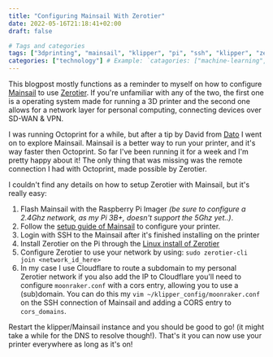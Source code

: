 ```yaml
---
title: "Configuring Mainsail With Zerotier"
date: 2022-05-16T21:18:41+02:00
draft: false

# Tags and categories
tags: ["3dprinting", "mainsail", "klipper", "pi", "ssh", "klipper", "zerotier"] # Example: `tags: ["machine-learning", "deep-learning"]`
categories: ["technology"] # Example: `catagories: ["machine-learning", "deep-learning"]`
---
```


This blogpost mostly functions as a reminder to myself on how to configure [Mainsail](https://docs.mainsail.xyz/) to use [Zerotier](https://www.zerotier.com/). If you're unfamiliar with any of the two, the first one is a operating system made for running a 3D printer and the second one allows for a network layer for personal computing, connecting devices over SD-WAN & VPN. 

I was running Octoprint for a while, but after a tip by David from [Dato](https://dato.mu/) I went on to explore Mainsail. Mainsail is a better way to run your printer, and it's way faster then Octoprint. So far I've been running it for a week and I'm pretty happy about it! The only thing that was missing was the remote connection I had with Octoprint, made possible by Zerotier.

I couldn't find any details on how to setup Zerotier with Mainsail, but it's really easy:

1.  Flash Mainsail with the Raspberry Pi Imager _(be sure to configure a 2.4Ghz network, as my Pi 3B+, doesn't support the 5Ghz yet..)_.
2.  Follow the [setup guide of Mainsail](https://docs.mainsail.xyz/setup/) to configure your printer.
3.  Login with SSH to the Mainsail after it's finished installing on the printer
4.  Install Zerotier on the Pi through the [Linux install of Zerotier](https://www.zerotier.com/download/)
5.  Configure Zerotier to use your network by using: `sudo zerotier-cli join <network_id_here>`
6.  In my case I use Cloudflare to route a subdomain to my personal Zerotier network if you also add the IP to Cloudflare you'll need to configure `moonraker.conf` with a cors entry, allowing you to use a (sub)domain. You can do this my `vim ~/klipper_config/moonraker.conf` on the SSH connection of Mainsail and adding a CORS entry to `cors_domains`.

Restart the klipper/Mainsail instance and you should be good to go! (it might take a while for the DNS to resolve though!). That's it you can now use your printer everywhere as long as it's on!